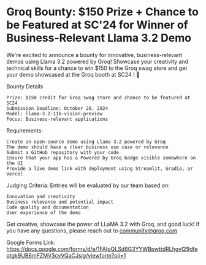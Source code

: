 # Groq Bounty: $150 Prize + Chance to be Featured at SC'24 for Winner of Business-Relevant Llama 3.2 Demo

We're excited to announce a bounty for innovative, business-relevant demos using Llama 3.2 powered by Groq! Showcase your creativity and technical skills for a chance to win $150 to the Groq swag store and get your demo showcased at the Groq booth at SC24 ! 🚀

Bounty Details

    Prize: $150 credit for Groq swag store and chance to be featured at SC24
    Submission Deadline: October 28, 2024 
    Model: llama-3.2-11b-vision-preview
    Focus: Business-relevant applications

Requirements:

    Create an open-source demo using Llama 3.2 powered by Groq
    The demo should have a clear business use case or relevance
    Submit a GitHub repository with your code
    Ensure that your app has a Powered by Groq badge visible somewhere on the UI
    Provide a live demo link with deployment using Streamlit, Gradio, or Vercel

Judging Criteria:
Entries will be evaluated by our team based on:

    Innovation and creativity
    Business relevance and potential impact
    Code quality and documentation
    User experience of the demo

Get creative, showcase the power of LLaMA 3.2 with Groq, and good luck! If you have any questions, please reach out to community@groq.com

Google Forms Link: https://docs.google.com/forms/d/e/1FAIpQLSd6G3YYWBpwttdRLhgvl29dfeqtgk9UB6mFZMV3cyVQaCJsjg/viewform?pli=1
